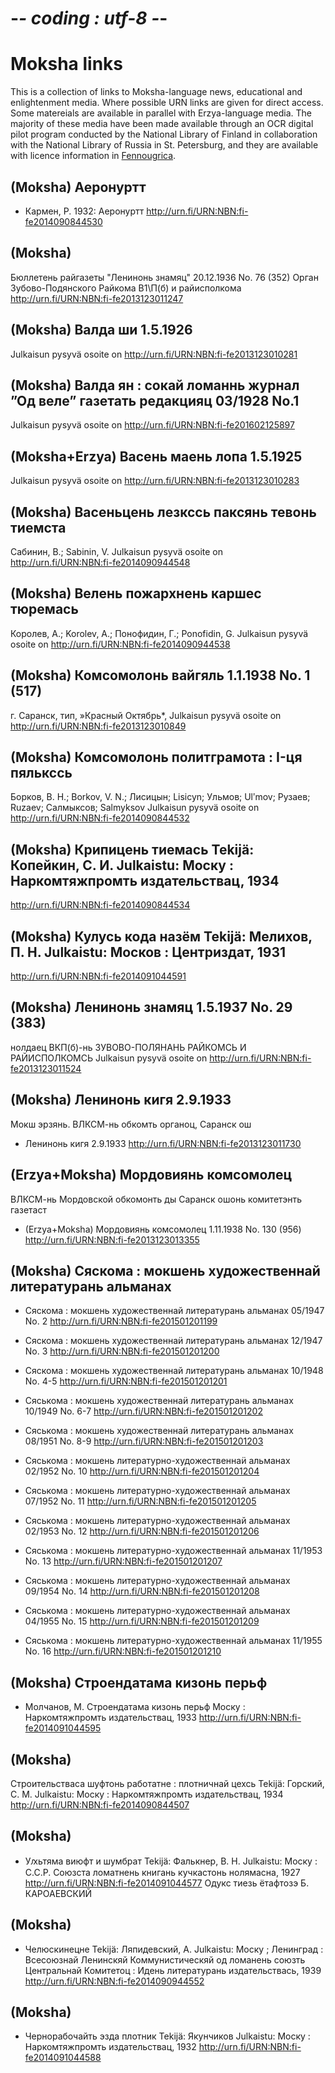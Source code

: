# -*- coding : utf-8 -*-
# Moksha links

This is a collection of links to Moksha-language news, educational and enlightenment media. Where possible URN links are given for direct access. Some matereials are available in parallel with Erzya-language media. The majority of these media have been made available through an OCR digital pilot program conducted by the National Library of Finland in collaboration with the National Library of Russia in St. Petersburg, and they are available with licence information in [Fennougrica](https://fennougrica.kansalliskirjasto.fi).

## (Moksha) Аеронуртт

- Кармен, Р. 1932: Аеронуртт 
 http://urn.fi/URN:NBN:fi-fe2014090844530

## (Moksha)
Бюллетень райгазеты "Ленинонь знамяц" 20.12.1936 No. 76 (352)
Орган Зубово-Подянского Райкома В1\П(б) и райисполкома
http://urn.fi/URN:NBN:fi-fe2013123011247

## (Moksha) Валда ши 1.5.1926
Julkaisun pysyvä osoite on http://urn.fi/URN:NBN:fi-fe2013123010281

## (Moksha) Валда ян : сокай ломаннь журнал ”Од веле” газетать редакцияц 03/1928 No.1
Julkaisun pysyvä osoite on http://urn.fi/URN:NBN:fi-fe201602125897

## (Moksha+Erzya) Васень маень лопа 1.5.1925
Julkaisun pysyvä osoite on http://urn.fi/URN:NBN:fi-fe2013123010283

## (Moksha) Васеньцень лезкссь паксянь тевонь тиемста
Сабинин, В.; Sаbinin, V.
Julkaisun pysyvä osoite on http://urn.fi/URN:NBN:fi-fe2014090944548

## (Moksha) Велень пожархнень каршес тюремась
Королев, А.; Korolev, A.; Понофидин, Г.; Ponofidin, G.
Julkaisun pysyvä osoite on http://urn.fi/URN:NBN:fi-fe2014090944538 

## (Moksha) Комсомолонь вайгяль 1.1.1938 No. 1 (517)
г. Саранск, тип, »Красный Октябрь*,
Julkaisun pysyvä osoite on http://urn.fi/URN:NBN:fi-fe2013123010849 

## (Moksha) Комсомолонь политграмота : I-ця пялькссь
Борков, В. Н.; Borkov, V. N.; Лисицын; Lisicyn; Ульмов; Ulʹmov; Рузаев; Ruzаev; Салмыксов; Sаlmyksov
Julkaisun pysyvä osoite on http://urn.fi/URN:NBN:fi-fe2014090844532

## (Moksha)  Крипицень тиемась Tekijä: Копейкин, С. И. Julkaistu: Моску : Наркомтяжпромть издательствац, 1934
http://urn.fi/URN:NBN:fi-fe2014090844534

## (Moksha)  Кулусь кода назём Tekijä: Мелихов, П. Н. Julkaistu: Москов : Центриздат, 1931
 http://urn.fi/URN:NBN:fi-fe2014091044591

## (Moksha) Ленинонь знамяц 1.5.1937 No. 29 (383)
нолдаец ВКП(б)-нь ЗУВОВО-ПОЛЯНАНЬ РАЙКОМСЬ И РАЙИСПОЛКОМСЬ
Julkaisun pysyvä osoite on http://urn.fi/URN:NBN:fi-fe2013123011524

## (Moksha) Ленинонь кигя 2.9.1933
Мокш эрзянь. ВЛКСМ-нь обкомть органоц, Саранск ош

- Ленинонь кигя 2.9.1933
http://urn.fi/URN:NBN:fi-fe2013123011730

## (Erzya+Moksha) Мордовиянь комсомолец
ВЛКСМ-нь Мордовской обкомонть ды Саранск ошонь комитетэнть газетаст

- (Erzya+Moksha) Мордовиянь комсомолец 1.11.1938 No. 130 (956)
http://urn.fi/URN:NBN:fi-fe2013123013355

## (Moksha) Сяскома : мокшень художественнай литературань альманах

- Сяскома : мокшень художественнай литературань альманах 05/1947 No. 2
http://urn.fi/URN:NBN:fi-fe201501201199

- Сяскома : мокшень художественнаӥ литературань альманах 12/1947 No. 3
http://urn.fi/URN:NBN:fi-fe201501201200

- Сяскома : мокшень художественнай литературань альманах 10/1948 No. 4-5
http://urn.fi/URN:NBN:fi-fe201501201201

- Сяськома : мокшень художественнаӥ литературань альманах 10/1949 No. 6-7
http://urn.fi/URN:NBN:fi-fe201501201202

- Сяськома : мокшень художественнаӥ литературань альманах 08/1951 No. 8-9
http://urn.fi/URN:NBN:fi-fe201501201203

- Сяськома : мокшень литературно-художественнаӥ альманах 02/1952 No. 10
http://urn.fi/URN:NBN:fi-fe201501201204

- Сяськома : мокшень литературно-художественнай альманах 07/1952 No. 11
http://urn.fi/URN:NBN:fi-fe201501201205

- Сяськома : мокшень литературно-художественнай альманах 02/1953 No. 12
http://urn.fi/URN:NBN:fi-fe201501201206

- Сяськома : мокшень литературно-художественнай альманах 11/1953 No. 13
http://urn.fi/URN:NBN:fi-fe201501201207

- Сяськома : мокшень литературно-художественнай альманах 09/1954 No. 14
http://urn.fi/URN:NBN:fi-fe201501201208

- Сяськома : мокшень литературно-художественнай альманах 04/1955 No. 15
http://urn.fi/URN:NBN:fi-fe201501201209

- Сяськома : мокшень литературно-художественнай альманах 11/1955 No. 16
http://urn.fi/URN:NBN:fi-fe201501201210

## (Moksha) Строендатама кизонь перьф

- Молчанов, М.
Строендатама кизонь перьф
Моску : Наркомтяжпромть издательствац, 1933
http://urn.fi/URN:NBN:fi-fe2014091044595

## (Moksha)
 Строительстваса шуфтонь работатне : плотничнай цехсь Tekijä: Горский, С. М. Julkaistu: Моску : Наркомтяжпромть издательствац, 1934
 http://urn.fi/URN:NBN:fi-fe2014090844507

## (Moksha)

- Уԕьтяма виюфт и шумбрат Tekijä: Фалькнер, В. Н. Julkaistu: Моску : С.С.Р. Союзста ломатнень книгань кучкастонь нолямасна, 1927
 http://urn.fi/URN:NBN:fi-fe2014091044577
Одукс тиезь ётафтозэ Б. КАРОАЕВСКИЙ

## (Moksha)

-  Челюскинецне Tekijä: Ляпидевский, А. Julkaistu: Моску ; Ленинград : Всесоюзнай Ленинскяй Коммунистическяй од ломанень союзть Центральнай Комитетоц : Идень литературань издательствась, 1939
http://urn.fi/URN:NBN:fi-fe2014090944552

## (Moksha)

- Чернорабочайть эзда плотник Tekijä: Якунчиков Julkaistu: Моску : Наркомтяжпромть издательствац, 1932
http://urn.fi/URN:NBN:fi-fe2014091044588


